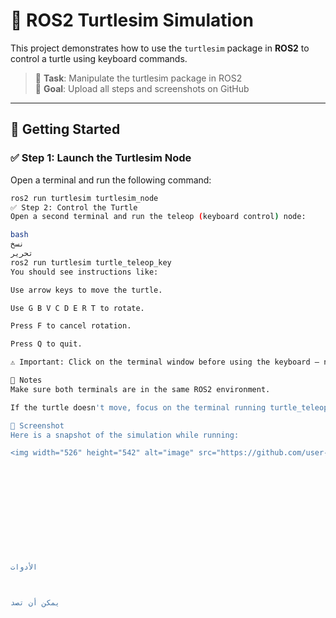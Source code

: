 # 🐢 ROS2 Turtlesim Simulation

This project demonstrates how to use the `turtlesim` package in **ROS2** to control a turtle using keyboard commands.

> 📌 **Task**: Manipulate the turtlesim package in ROS2  
> 📁 **Goal**: Upload all steps and screenshots on GitHub

---

## 🚀 Getting Started

### ✅ Step 1: Launch the Turtlesim Node

Open a terminal and run the following command:

```bash
ros2 run turtlesim turtlesim_node
✅ Step 2: Control the Turtle
Open a second terminal and run the teleop (keyboard control) node:

bash
نسخ
تحرير
ros2 run turtlesim turtle_teleop_key
You should see instructions like:

Use arrow keys to move the turtle.

Use G B V C D E R T to rotate.

Press F to cancel rotation.

Press Q to quit.

⚠️ Important: Click on the terminal window before using the keyboard — not the turtle screen.

📝 Notes
Make sure both terminals are in the same ROS2 environment.

If the turtle doesn't move, focus on the terminal running turtle_teleop_key.

📸 Screenshot
Here is a snapshot of the simulation while running:

<img width="526" height="542" alt="image" src="https://github.com/user-attachments/assets/33eae462-dee8-4288-aba7-a59bf5df601a" />












الأدوات



يمكن أن تصد
